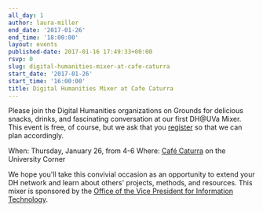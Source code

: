 ```yaml
---
all_day: 1
author: laura-miller
end_date: '2017-01-26'
end_time: '18:00:00'
layout: events
published-date: 2017-01-16 17:49:33+00:00
rsvp: 0
slug: digital-humanities-mixer-at-cafe-caturra
start_date: '2017-01-26'
start_time: '16:00:00'
title: Digital Humanities Mixer at Cafe Caturra
---
```


Please join the Digital Humanities organizations on Grounds for delicious snacks, drinks, and fascinating conversation at our first DH@UVa Mixer.  This event is free, of course, but we ask that you [register](https://pages.shanti.virginia.edu/DHUVA_Conference_9-16/) so that we can plan accordingly.

When: Thursday, January 26, from 4-6
Where: [Café Caturra](http://cafecaturra.com/) on the University Corner

We hope you'll take this convivial occasion as an opportunity to extend your DH network and learn about others' projects, methods, and resources. This mixer is sponsored by the [Office of the Vice President for Information Technology](https://vpit.virginia.edu/).
